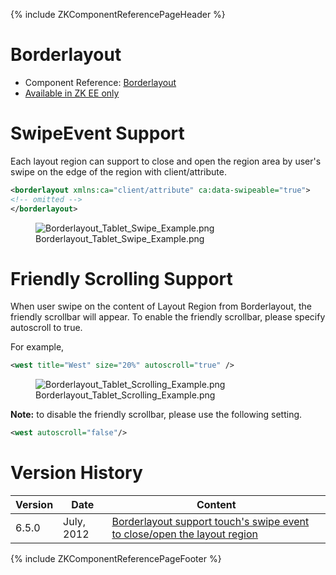 {% include ZKComponentReferencePageHeader %}

# Borderlayout

- Component Reference:
  [Borderlayout](ZK_Component_Reference/Layouts/Borderlayout)
- [Available in ZK EE only](http://www.zkoss.org/product/edition.dsp)

# SwipeEvent Support

Each layout region can support to close and open the region area by
user's swipe on the edge of the region with client/attribute.

``` xml
<borderlayout xmlns:ca="client/attribute" ca:data-swipeable="true">
<!-- omitted -->
</borderlayout>
```

<figure>
<img src="Borderlayout_Tablet_Swipe_Example.png"
title="Borderlayout_Tablet_Swipe_Example.png" />
<figcaption>Borderlayout_Tablet_Swipe_Example.png</figcaption>
</figure>

# Friendly Scrolling Support

When user swipe on the content of Layout Region from Borderlayout, the
friendly scrollbar will appear. To enable the friendly scrollbar, please
specify autoscroll to true.

For example,

``` xml
<west title="West" size="20%" autoscroll="true" />
```

<figure>
<img src="Borderlayout_Tablet_Scrolling_Example.png"
title="Borderlayout_Tablet_Scrolling_Example.png" />
<figcaption>Borderlayout_Tablet_Scrolling_Example.png</figcaption>
</figure>

**Note:** to disable the friendly scrollbar, please use the following
setting.

``` xml
<west autoscroll="false"/>
```

# Version History

| Version | Date       | Content                                                                                                             |
|---------|------------|---------------------------------------------------------------------------------------------------------------------|
| 6.5.0   | July, 2012 | [Borderlayout support touch's swipe event to close/open the layout region](http://tracker.zkoss.org/browse/ZK-1245) |

{% include ZKComponentReferencePageFooter %}
